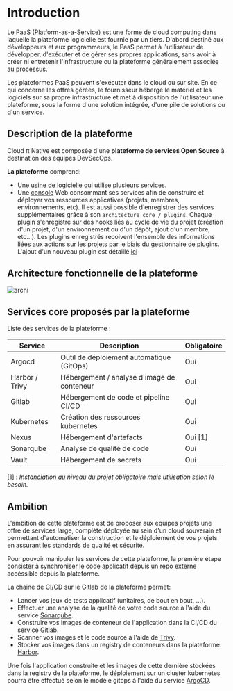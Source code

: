 # Introduction

Le PaaS (Platform-as-a-Service) est une forme de cloud computing dans laquelle la plateforme logicielle est fournie par un tiers. D'abord destiné aux développeurs et aux programmeurs, le PaaS permet à l'utilisateur de développer, d'exécuter et de gérer ses propres applications, sans avoir à créer ni entretenir l'infrastructure ou la plateforme généralement associée au processus.

Les plateformes PaaS peuvent s'exécuter dans le cloud ou sur site. En ce qui concerne les offres gérées, le fournisseur héberge le matériel et les logiciels sur sa propre infrastructure et met à disposition de l'utilisateur une plateforme, sous la forme d'une solution intégrée, d'une pile de solutions ou d'un service.

## Description de la plateforme

Cloud π Native est composée d'une **plateforme de services Open Source** à destination des équipes DevSecOps. 

**La plateforme** comprend:

- Une [usine de logicielle](https://github.com/cloud-pi-native/socle) qui utilise plusieurs services. 
- Une [console](https://github.com/cloud-pi-native/console) Web consommant ses services afin de construire et déployer vos ressources applicatives (projets, membres, environnements, etc). Il est aussi possible d'enregistrer des services supplémentaires grâce à son `architecture core / plugins`. Chaque plugin s'enregistre sur des hooks liés au cycle de vie du projet (création d'un projet, d'un environnement ou d'un dépôt, ajout d'un membre, etc...). Les plugins enregistrés recoivent l'ensemble des informations liées aux actions sur les projets par le biais du gestionnaire de plugins. L'ajout d'un nouveau plugin est détaillé [ici](https://github.com/cloud-pi-native/console/blob/main/misc/plugins.md)

## Architecture fonctionnelle de la plateforme

![archi](/img/architecture.png)

## Services core proposés par la plateforme

Liste des services de la plateforme :

| Service        | Description                                | Obligatoire |
| -------------- | ------------------------------------------ | ----------- |
| Argocd         | Outil de déploiement automatique (GitOps)  | Oui         |
| Harbor / Trivy | Hébergement / analyse d'image de conteneur | Oui         |
| Gitlab         | Hébergement de code et pipeline CI/CD      | Oui         |
| Kubernetes     | Création des ressources kubernetes         | Oui         |
| Nexus          | Hébergement d'artefacts                    | Oui [1]     |
| Sonarqube      | Analyse de qualité de code                 | Oui         |
| Vault          | Hébergement de secrets                     | Oui         |

[1] : *Instanciation au niveau du projet obligatoire mais utilisation selon le besoin.*

## Ambition

L'ambition de cette plateforme est de proposer aux équipes projets une offre de services large, complète déployée au sein d'un cloud souverain et permettant d'automatiser la construction et le déploiement de vos projets en assurant les standards de qualité et sécurité. 

Pour pouvoir manipuler les services de cette plateforme, la première étape consister à synchroniser le code applicatif depuis un repo externe accéssible depuis la plateforme. 

La chaine de CI/CD sur le Gitlab de la plateforme permet:

- Lancer vos jeux de tests applicatif (unitaires, de bout en bout, ...).
- Effectuer une analyse de la qualité de votre code source à l'aide du service [Sonarqube](https://www.sonarqube.org/).
- Construire vos images de conteneur de l'application dans la CI/CD du service [Gitlab](https://about.gitlab.com/).
- Scanner vos images et le code source à l'aide de [Trivy](https://aquasecurity.github.io/trivy).
- Stocker vos images dans un registry de conteneurs dans la plateforme: [Harbor](https://goharbor.io/).

Une fois l'application construite et les images de cette dernière stockées dans la registry de la plateforme, le déploiement sur un cluster kubernetes pourra être effectué selon le modèle gitops à l'aide du service [ArgoCD](https://argo-cd.readthedocs.io/en/stable/).
